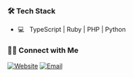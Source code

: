 <h3>🛠 Tech Stack</h3>

- 💻 &nbsp; TypeScript | Ruby | PHP | Python

<h3> 🤝🏻 Connect with Me </h3>

<p>
<a href="https://www.pascalraszyk.de/"><img alt="Website" src="https://img.shields.io/badge/Website-www.pascalraszyk.de-blue?style=flat-square&logo=google-chrome"></a>
<a href="mailto:pascal@raszyk.de"><img alt="Email" src="https://img.shields.io/badge/Email-pascal@raszyk.de-red?style=flat-square&logo=gmail"></a>
</p>
